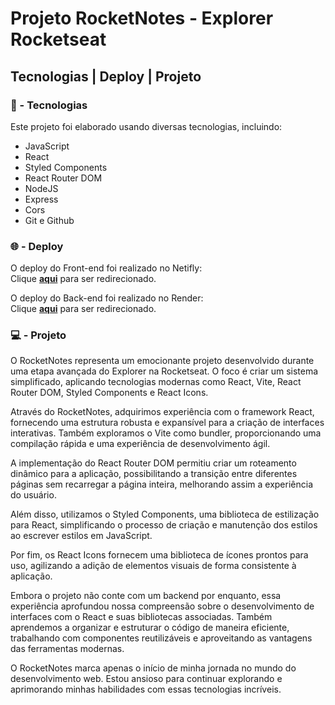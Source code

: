 # Projeto RocketNotes - Explorer Rocketseat

## Tecnologias | Deploy | Projeto

### 🚀 - Tecnologias
Este projeto foi elaborado usando diversas tecnologias, incluindo:

- JavaScript
- React
- Styled Components
- React Router DOM
- NodeJS
- Express
- Cors
- Git e Github

### 🌐 - Deploy
O deploy do Front-end foi realizado no Netifly: <br>
Clique <a href='https://fnrocketnotes.netlify.app/' target='_blank'><b>aqui</b></a> para ser redirecionado.

O deploy do Back-end foi realizado no Render: <br>
Clique <a href='https://rocketnotes-api-ec6z.onrender.com' target='_blank'><b>aqui</b></a> para ser redirecionado.

### 💻 - Projeto
O RocketNotes representa um emocionante projeto desenvolvido durante uma etapa avançada do Explorer na Rocketseat. O foco é criar um sistema simplificado, aplicando tecnologias modernas como React, Vite, React Router DOM, Styled Components e React Icons.

Através do RocketNotes, adquirimos experiência com o framework React, fornecendo uma estrutura robusta e expansível para a criação de interfaces interativas. Também exploramos o Vite como bundler, proporcionando uma compilação rápida e uma experiência de desenvolvimento ágil.

A implementação do React Router DOM permitiu criar um roteamento dinâmico para a aplicação, possibilitando a transição entre diferentes páginas sem recarregar a página inteira, melhorando assim a experiência do usuário.

Além disso, utilizamos o Styled Components, uma biblioteca de estilização para React, simplificando o processo de criação e manutenção dos estilos ao escrever estilos em JavaScript.

Por fim, os React Icons fornecem uma biblioteca de ícones prontos para uso, agilizando a adição de elementos visuais de forma consistente à aplicação.

Embora o projeto não conte com um backend por enquanto, essa experiência aprofundou nossa compreensão sobre o desenvolvimento de interfaces com o React e suas bibliotecas associadas. Também aprendemos a organizar e estruturar o código de maneira eficiente, trabalhando com componentes reutilizáveis e aproveitando as vantagens das ferramentas modernas.

O RocketNotes marca apenas o início de minha jornada no mundo do desenvolvimento web. Estou ansioso para continuar explorando e aprimorando minhas habilidades com essas tecnologias incríveis.
